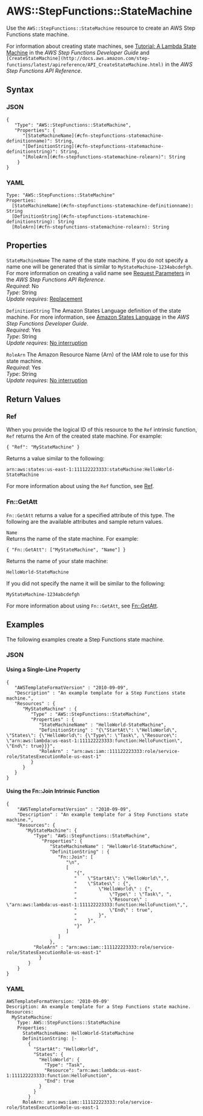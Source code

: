 # AWS::StepFunctions::StateMachine<a name="aws-resource-stepfunctions-statemachine"></a>

Use the `AWS::StepFunctions::StateMachine` resource to create an AWS Step Functions state machine\.

For information about creating state machines, see [Tutorial: A Lambda State Machine](http://docs.aws.amazon.com/step-functions/latest/dg/hello-lambda.html) in the *AWS Step Functions Developer Guide* and `[CreateStateMachine](http://docs.aws.amazon.com/step-functions/latest/apireference/API_CreateStateMachine.html)` in the *AWS Step Functions API Reference*\.

## Syntax<a name="aws-resource-stepfunctions-statemachine-syntax"></a>

### JSON<a name="aws-resource-stepfunctions-statemachine-syntax-json"></a>

```
{
   "Type": "AWS::StepFunctions::StateMachine",
   "Properties": {
      "[StateMachineName](#cfn-stepfunctions-statemachine-definitionname)": String,
      "[DefinitionString](#cfn-stepfunctions-statemachine-definitionstring)": String,
      "[RoleArn](#cfn-stepfunctions-statemachine-rolearn)": String
    }
}
```

### YAML<a name="aws-resource-stepfunctions-statemachine-syntax-yaml"></a>

```
Type: "AWS::StepFunctions::StateMachine"
Properties:
  [StateMachineName](#cfn-stepfunctions-statemachine-definitionname): String
  [DefinitionString](#cfn-stepfunctions-statemachine-definitionstring): String
  [RoleArn](#cfn-stepfunctions-statemachine-rolearn): String
```

## Properties<a name="aws-resource-stepfunctions-statemachine-properties"></a>

`StateMachineName`  <a name="cfn-stepfunctions-statemachine-definitionname"></a>
The name of the state machine\. If you do not specify a name one will be generated that is similar to `MyStateMachine-1234abcdefgh`\. For more information on creating a valid name see [Request Parameters](http://docs.aws.amazon.com/step-functions/latest/apireference/API_CreateStateMachine.html#API_CreateStateMachine_RequestSyntax) in the *AWS Step Functions API Reference*\.  
*Required*: No  
*Type*: String  
*Update requires*: [Replacement](using-cfn-updating-stacks-update-behaviors.md#update-replacement)

`DefinitionString`  <a name="cfn-stepfunctions-statemachine-definitionstring"></a>
The Amazon States Language definition of the state machine\. For more information, see [Amazon States Language](http://docs.aws.amazon.com/step-functions/latest/dg/concepts-awl.html) in the *AWS Step Functions Developer Guide*\.  
*Required*: Yes  
*Type*: String  
*Update requires*: [No interruption](using-cfn-updating-stacks-update-behaviors.md#update-no-interrupt)

`RoleArn`  <a name="cfn-stepfunctions-statemachine-rolearn"></a>
The Amazon Resource Name \(Arn\) of the IAM role to use for this state machine\.  
*Required*: Yes  
*Type*: String  
*Update requires*: [No interruption](using-cfn-updating-stacks-update-behaviors.md#update-no-interrupt)

## Return Values<a name="aws-resource-stepfunctions-statemachine-returnvalues"></a>

### Ref<a name="aws-resource-stepfunctions-statemachine-returnvalues-ref"></a>

When you provide the logical ID of this resource to the `Ref` intrinsic function, `Ref` returns the Arn of the created state machine\. For example:

```
{ "Ref": "MyStateMachine" }
```

Returns a value similar to the following:

```
arn:aws:states:us-east-1:111122223333:stateMachine:HelloWorld-StateMachine
```

For more information about using the `Ref` function, see [Ref](intrinsic-function-reference-ref.md)\.

### Fn::GetAtt<a name="aws-resource-stepfunctions-statemachine-returnvalues-getatt"></a>

`Fn::GetAtt` returns a value for a specified attribute of this type\. The following are the available attributes and sample return values\.

`Name`  
Returns the name of the state machine\. For example:  

```
{ "Fn::GetAtt": ["MyStateMachine", "Name"] }
```
Returns the name of your state machine:  

```
HelloWorld-StateMachine
```
If you did not specify the name it will be similar to the following:  

```
MyStateMachine-1234abcdefgh
```

For more information about using `Fn::GetAtt`, see [Fn::GetAtt](intrinsic-function-reference-getatt.md)\.

## Examples<a name="aws-resource-stepfunctions-statemachine-examples"></a>

The following examples create a Step Functions state machine\.

### JSON<a name="aws-resource-stepfunctions-statemachine-specifying-example-json"></a>

#### Using a Single\-Line Property<a name="stepfunctions-statemachine-single-line-property"></a>

```
{
   "AWSTemplateFormatVersion" : "2010-09-09",
   "Description" : "An example template for a Step Functions state machine.",
   "Resources" : {
      "MyStateMachine" : {
         "Type" : "AWS::StepFunctions::StateMachine",
         "Properties" : {
            "StateMachineName" : "HelloWorld-StateMachine",
            "DefinitionString" : "{\"StartAt\": \"HelloWorld\", \"States\": {\"HelloWorld\": {\"Type\": \"Task\", \"Resource\": \"arn:aws:lambda:us-east-1:111122223333:function:HelloFunction\", \"End\": true}}}",
            "RoleArn" : "arn:aws:iam::111122223333:role/service-role/StatesExecutionRole-us-east-1"
         }
      }
   }
}
```

#### Using the Fn::Join Intrinsic Function<a name="stepfunctions-statemachine-join"></a>

```
{
    "AWSTemplateFormatVersion" : "2010-09-09",
    "Description" : "An example template for a Step Functions state machine.",
    "Resources": {
       "MyStateMachine": {
          "Type": "AWS::StepFunctions::StateMachine",
             "Properties": {
                "StateMachineName" : "HelloWorld-StateMachine",
                "DefinitionString" : {
                   "Fn::Join": [
                      "\n",
                      [
                         "{",
                         "    \"StartAt\": \"HelloWorld\",",
                         "    \"States\" : {",
                         "        \"HelloWorld\" : {",
                         "            \"Type\" : \"Task\", ",
                         "            \"Resource\" : \"arn:aws:lambda:us-east-1:111122223333:function:HelloFunction\",",
                         "            \"End\" : true",
                         "        }",
                         "    }",
                         "}"
                      ]
                   ]
                },
   	      "RoleArn" : "arn:aws:iam::111122223333:role/service-role/StatesExecutionRole-us-east-1"
            }
        }
    }
}
```

### YAML<a name="aws-resource-stepfunctions-statemachine-specifying-example-yaml"></a>

```
AWSTemplateFormatVersion: '2010-09-09'
Description: An example template for a Step Functions state machine.
Resources:
  MyStateMachine:
    Type: AWS::StepFunctions::StateMachine
    Properties:
      StateMachineName: HelloWorld-StateMachine
      DefinitionString: |-
        {
          "StartAt": "HelloWorld",
          "States": {
            "HelloWorld": {
              "Type": "Task",
              "Resource": "arn:aws:lambda:us-east-1:111122223333:function:HelloFunction",
              "End": true
            }
          }
        }
      RoleArn: arn:aws:iam::111122223333:role/service-role/StatesExecutionRole-us-east-1
```